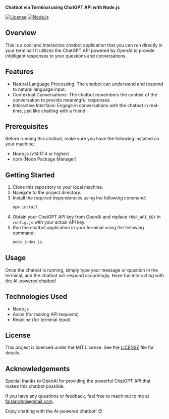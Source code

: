 **Chatbot via Terminal using ChatGPT API with Node.js**

[![License](https://img.shields.io/badge/license-MIT-blue.svg)](https://opensource.org/licenses/MIT)
[![Node.js](https://img.shields.io/badge/Node.js-v14.17.4-green.svg)](https://nodejs.org/)


## Overview
This is a cool and interactive chatbot application that you can run directly in your terminal! It utilizes the ChatGPT API powered by OpenAI to provide intelligent responses to your questions and conversations.

## Features
- Natural Language Processing: The chatbot can understand and respond to natural language input.
- Contextual Conversations: The chatbot remembers the context of the conversation to provide meaningful responses.
- Interactive Interface: Engage in conversations with the chatbot in real-time, just like chatting with a friend.

## Prerequisites
Before running this chatbot, make sure you have the following installed on your machine:
- Node.js (v14.17.4 or higher)
- npm (Node Package Manager)

## Getting Started
1. Clone this repository to your local machine.
2. Navigate to the project directory.
3. Install the required dependencies using the following command:
   ```bash
   npm install
   ```
4. Obtain your ChatGPT API key from OpenAI and replace `YOUR_API_KEY` in `config.js` with your actual API key.
5. Run the chatbot application in your terminal using the following command:
   ```bash
   node index.js
   ```

## Usage
Once the chatbot is running, simply type your message or question in the terminal, and the chatbot will respond accordingly. Have fun interacting with the AI-powered chatbot!

## Technologies Used
- Node.js
- Axios (for making API requests)
- Readline (for terminal input)

## License
This project is licensed under the MIT License. See the [LICENSE](https://github.com/yourusername/chatbot-terminal-nodejs/blob/main/LICENSE) file for details.

## Acknowledgements
Special thanks to OpenAI for providing the powerful ChatGPT API that makes this chatbot possible.

If you have any questions or feedback, feel free to reach out to me at faislardhni@gmail.com.

Enjoy chatting with the AI-powered chatbot! 😊
